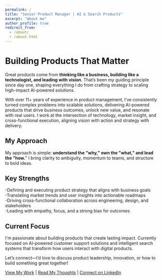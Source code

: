```yaml
---
permalink: /
title: "Senior Product Manager | AI & Search Products"
excerpt: "About me"
author_profile: true
redirect_from: 
  - /about/
  - /about.html
---
```


# Building Products That Matter

Great products come from **thinking like a business, building like a technologist, and leading with vision**. That’s been my guiding principle since day one, shaping everything I do from crafting strategy to scaling high-impact AI-powered solutions.

With over 11+ years of experience in product management, I’ve consistently turned complex problems into scalable solutions, delivering AI-powered products that drive business outcomes, unlock new value, and resonate with real users. I work at the intersection of technology, market insight, and cross-functional execution, aligning vision with action and strategy with delivery.

## My Approach
My approach is simple: **understand the "why," own the "what," and lead the "how.**" I bring clarity to ambiguity, momentum to teams, and structure to bold ideas.

## Key Strengths
-Defining and executing product strategy that aligns with business goals  
-Translating market trends and user insights into actionable roadmaps  
-Driving cross-functional collaboration across engineering, design, and stakeholders  
-Leading with empathy, focus, and a strong bias for outcomes  

## Current Focus
I'm passionate about building products that create lasting impact. Currently focused on AI-powered customer support solutions and intelligent search systems that transform how users interact with digital products. 

Let’s connect—I’d love to discuss product leadership, innovation, or how to build something great together!

[View My Work](/portfolio/) | [Read My Thoughts](/posts/) | [Connect on LinkedIn](www.linkedin.com/in/maharshiadiraju)
